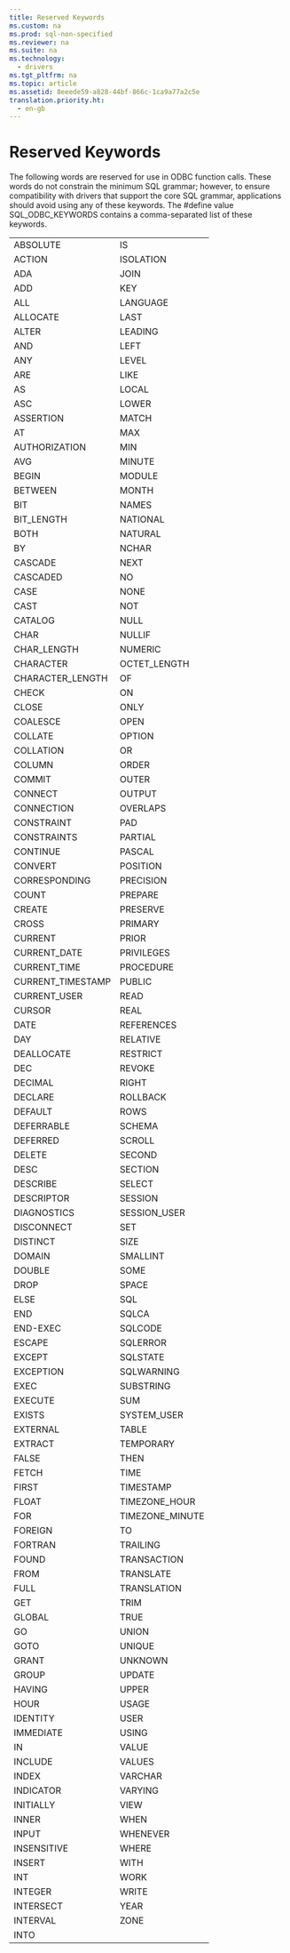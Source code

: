```yaml
---
title: Reserved Keywords
ms.custom: na
ms.prod: sql-non-specified
ms.reviewer: na
ms.suite: na
ms.technology: 
  - drivers
ms.tgt_pltfrm: na
ms.topic: article
ms.assetid: 8eeede59-a828-44bf-866c-1ca9a77a2c5e
translation.priority.ht: 
  - en-gb
---
```

# Reserved Keywords
<?xml version="1.0" encoding="utf-8"?>
<developerReferenceWithoutSyntaxDocument xmlns="http://ddue.schemas.microsoft.com/authoring/2003/5" xmlns:xlink="http://www.w3.org/1999/xlink" xmlns:xsi="http://www.w3.org/2001/XMLSchema-instance" xsi:schemaLocation="http://ddue.schemas.microsoft.com/authoring/2003/5 http://dduestorage.blob.core.windows.net/ddueschema/developer.xsd">
  <introduction>
    <para>The following words are reserved for use in ODBC function calls. These words do not constrain the minimum SQL grammar; however, to ensure compatibility with drivers that support the core SQL grammar, applications should avoid using any of these keywords. The #<legacyBold>define</legacyBold> value SQL_ODBC_KEYWORDS contains a comma-separated list of these keywords.</para>
  </introduction>
  <section>
    <content>
      <table xmlns:caps="http://schemas.microsoft.com/build/caps/2013/11">
        <tbody>
          <tr>
            <TD>
              <para>ABSOLUTE </para>
            </TD>
            <TD>
              <para>IS</para>
            </TD>
          </tr>
          <tr>
            <TD>
              <para>ACTION</para>
            </TD>
            <TD>
              <para>ISOLATION</para>
            </TD>
          </tr>
          <tr>
            <TD>
              <para>ADA </para>
            </TD>
            <TD>
              <para>JOIN</para>
            </TD>
          </tr>
          <tr>
            <TD>
              <para>ADD </para>
            </TD>
            <TD>
              <para>KEY</para>
            </TD>
          </tr>
          <tr>
            <TD>
              <para>ALL </para>
            </TD>
            <TD>
              <para>LANGUAGE</para>
            </TD>
          </tr>
          <tr>
            <TD>
              <para>ALLOCATE </para>
            </TD>
            <TD>
              <para>LAST</para>
            </TD>
          </tr>
          <tr>
            <TD>
              <para>ALTER </para>
            </TD>
            <TD>
              <para>LEADING</para>
            </TD>
          </tr>
          <tr>
            <TD>
              <para>AND </para>
            </TD>
            <TD>
              <para>LEFT</para>
            </TD>
          </tr>
          <tr>
            <TD>
              <para>ANY </para>
            </TD>
            <TD>
              <para>LEVEL</para>
            </TD>
          </tr>
          <tr>
            <TD>
              <para>ARE </para>
            </TD>
            <TD>
              <para>LIKE</para>
            </TD>
          </tr>
          <tr>
            <TD>
              <para>AS </para>
            </TD>
            <TD>
              <para>LOCAL</para>
            </TD>
          </tr>
          <tr>
            <TD>
              <para>ASC </para>
            </TD>
            <TD>
              <para>LOWER</para>
            </TD>
          </tr>
          <tr>
            <TD>
              <para>ASSERTION </para>
            </TD>
            <TD>
              <para>MATCH</para>
            </TD>
          </tr>
          <tr>
            <TD>
              <para>AT </para>
            </TD>
            <TD>
              <para>MAX</para>
            </TD>
          </tr>
          <tr>
            <TD>
              <para>AUTHORIZATION </para>
            </TD>
            <TD>
              <para>MIN</para>
            </TD>
          </tr>
          <tr>
            <TD>
              <para>AVG </para>
            </TD>
            <TD>
              <para>MINUTE</para>
            </TD>
          </tr>
          <tr>
            <TD>
              <para>BEGIN </para>
            </TD>
            <TD>
              <para>MODULE</para>
            </TD>
          </tr>
          <tr>
            <TD>
              <para>BETWEEN </para>
            </TD>
            <TD>
              <para>MONTH</para>
            </TD>
          </tr>
          <tr>
            <TD>
              <para>BIT </para>
            </TD>
            <TD>
              <para>NAMES</para>
            </TD>
          </tr>
          <tr>
            <TD>
              <para>BIT_LENGTH </para>
            </TD>
            <TD>
              <para>NATIONAL</para>
            </TD>
          </tr>
          <tr>
            <TD>
              <para>BOTH</para>
            </TD>
            <TD>
              <para>NATURAL</para>
            </TD>
          </tr>
          <tr>
            <TD>
              <para>BY </para>
            </TD>
            <TD>
              <para>NCHAR</para>
            </TD>
          </tr>
          <tr>
            <TD>
              <para>CASCADE </para>
            </TD>
            <TD>
              <para>NEXT</para>
            </TD>
          </tr>
          <tr>
            <TD>
              <para>CASCADED </para>
            </TD>
            <TD>
              <para>NO</para>
            </TD>
          </tr>
          <tr>
            <TD>
              <para>CASE </para>
            </TD>
            <TD>
              <para>NONE</para>
            </TD>
          </tr>
          <tr>
            <TD>
              <para>CAST </para>
            </TD>
            <TD>
              <para>NOT</para>
            </TD>
          </tr>
          <tr>
            <TD>
              <para>CATALOG </para>
            </TD>
            <TD>
              <para>NULL</para>
            </TD>
          </tr>
          <tr>
            <TD>
              <para>CHAR </para>
            </TD>
            <TD>
              <para>NULLIF</para>
            </TD>
          </tr>
          <tr>
            <TD>
              <para>CHAR_LENGTH </para>
            </TD>
            <TD>
              <para>NUMERIC</para>
            </TD>
          </tr>
          <tr>
            <TD>
              <para>CHARACTER </para>
            </TD>
            <TD>
              <para>OCTET_LENGTH</para>
            </TD>
          </tr>
          <tr>
            <TD>
              <para>CHARACTER_LENGTH </para>
            </TD>
            <TD>
              <para>OF</para>
            </TD>
          </tr>
          <tr>
            <TD>
              <para>CHECK </para>
            </TD>
            <TD>
              <para>ON</para>
            </TD>
          </tr>
          <tr>
            <TD>
              <para>CLOSE </para>
            </TD>
            <TD>
              <para>ONLY</para>
            </TD>
          </tr>
          <tr>
            <TD>
              <para>COALESCE </para>
            </TD>
            <TD>
              <para>OPEN</para>
            </TD>
          </tr>
          <tr>
            <TD>
              <para>COLLATE</para>
            </TD>
            <TD>
              <para>OPTION</para>
            </TD>
          </tr>
          <tr>
            <TD>
              <para>COLLATION </para>
            </TD>
            <TD>
              <para>OR</para>
            </TD>
          </tr>
          <tr>
            <TD>
              <para>COLUMN </para>
            </TD>
            <TD>
              <para>ORDER</para>
            </TD>
          </tr>
          <tr>
            <TD>
              <para>COMMIT </para>
            </TD>
            <TD>
              <para>OUTER</para>
            </TD>
          </tr>
          <tr>
            <TD>
              <para>CONNECT </para>
            </TD>
            <TD>
              <para>OUTPUT</para>
            </TD>
          </tr>
          <tr>
            <TD>
              <para>CONNECTION </para>
            </TD>
            <TD>
              <para>OVERLAPS</para>
            </TD>
          </tr>
          <tr>
            <TD>
              <para>CONSTRAINT </para>
            </TD>
            <TD>
              <para>PAD</para>
            </TD>
          </tr>
          <tr>
            <TD>
              <para>CONSTRAINTS </para>
            </TD>
            <TD>
              <para>PARTIAL</para>
            </TD>
          </tr>
          <tr>
            <TD>
              <para>CONTINUE </para>
            </TD>
            <TD>
              <para>PASCAL</para>
            </TD>
          </tr>
          <tr>
            <TD>
              <para>CONVERT </para>
            </TD>
            <TD>
              <para>POSITION</para>
            </TD>
          </tr>
          <tr>
            <TD>
              <para>CORRESPONDING </para>
            </TD>
            <TD>
              <para>PRECISION</para>
            </TD>
          </tr>
          <tr>
            <TD>
              <para>COUNT </para>
            </TD>
            <TD>
              <para>PREPARE</para>
            </TD>
          </tr>
          <tr>
            <TD>
              <para>CREATE </para>
            </TD>
            <TD>
              <para>PRESERVE</para>
            </TD>
          </tr>
          <tr>
            <TD>
              <para>CROSS </para>
            </TD>
            <TD>
              <para>PRIMARY</para>
            </TD>
          </tr>
          <tr>
            <TD>
              <para>CURRENT</para>
            </TD>
            <TD>
              <para>PRIOR</para>
            </TD>
          </tr>
          <tr>
            <TD>
              <para>CURRENT_DATE </para>
            </TD>
            <TD>
              <para>PRIVILEGES</para>
            </TD>
          </tr>
          <tr>
            <TD>
              <para>CURRENT_TIME </para>
            </TD>
            <TD>
              <para>PROCEDURE</para>
            </TD>
          </tr>
          <tr>
            <TD>
              <para>CURRENT_TIMESTAMP </para>
            </TD>
            <TD>
              <para>PUBLIC</para>
            </TD>
          </tr>
          <tr>
            <TD>
              <para>CURRENT_USER</para>
            </TD>
            <TD>
              <para>READ</para>
            </TD>
          </tr>
          <tr>
            <TD>
              <para>CURSOR</para>
            </TD>
            <TD>
              <para>REAL</para>
            </TD>
          </tr>
          <tr>
            <TD>
              <para>DATE</para>
            </TD>
            <TD>
              <para>REFERENCES</para>
            </TD>
          </tr>
          <tr>
            <TD>
              <para>DAY </para>
            </TD>
            <TD>
              <para>RELATIVE</para>
            </TD>
          </tr>
          <tr>
            <TD>
              <para>DEALLOCATE </para>
            </TD>
            <TD>
              <para>RESTRICT</para>
            </TD>
          </tr>
          <tr>
            <TD>
              <para>DEC </para>
            </TD>
            <TD>
              <para>REVOKE</para>
            </TD>
          </tr>
          <tr>
            <TD>
              <para>DECIMAL </para>
            </TD>
            <TD>
              <para>RIGHT</para>
            </TD>
          </tr>
          <tr>
            <TD>
              <para>DECLARE</para>
            </TD>
            <TD>
              <para>ROLLBACK</para>
            </TD>
          </tr>
          <tr>
            <TD>
              <para>DEFAULT</para>
            </TD>
            <TD>
              <para>ROWS</para>
            </TD>
          </tr>
          <tr>
            <TD>
              <para>DEFERRABLE</para>
            </TD>
            <TD>
              <para>SCHEMA</para>
            </TD>
          </tr>
          <tr>
            <TD>
              <para>DEFERRED </para>
            </TD>
            <TD>
              <para>SCROLL</para>
            </TD>
          </tr>
          <tr>
            <TD>
              <para>DELETE </para>
            </TD>
            <TD>
              <para>SECOND</para>
            </TD>
          </tr>
          <tr>
            <TD>
              <para>DESC </para>
            </TD>
            <TD>
              <para>SECTION</para>
            </TD>
          </tr>
          <tr>
            <TD>
              <para>DESCRIBE </para>
            </TD>
            <TD>
              <para>SELECT</para>
            </TD>
          </tr>
          <tr>
            <TD>
              <para>DESCRIPTOR </para>
            </TD>
            <TD>
              <para>SESSION</para>
            </TD>
          </tr>
          <tr>
            <TD>
              <para>DIAGNOSTICS</para>
            </TD>
            <TD>
              <para>SESSION_USER</para>
            </TD>
          </tr>
          <tr>
            <TD>
              <para>DISCONNECT </para>
            </TD>
            <TD>
              <para>SET</para>
            </TD>
          </tr>
          <tr>
            <TD>
              <para>DISTINCT </para>
            </TD>
            <TD>
              <para>SIZE</para>
            </TD>
          </tr>
          <tr>
            <TD>
              <para>DOMAIN</para>
            </TD>
            <TD>
              <para>SMALLINT</para>
            </TD>
          </tr>
          <tr>
            <TD>
              <para>DOUBLE</para>
            </TD>
            <TD>
              <para>SOME</para>
            </TD>
          </tr>
          <tr>
            <TD>
              <para>DROP </para>
            </TD>
            <TD>
              <para>SPACE</para>
            </TD>
          </tr>
          <tr>
            <TD>
              <para>ELSE </para>
            </TD>
            <TD>
              <para>SQL</para>
            </TD>
          </tr>
          <tr>
            <TD>
              <para>END</para>
            </TD>
            <TD>
              <para>SQLCA</para>
            </TD>
          </tr>
          <tr>
            <TD>
              <para>END-EXEC </para>
            </TD>
            <TD>
              <para>SQLCODE</para>
            </TD>
          </tr>
          <tr>
            <TD>
              <para>ESCAPE </para>
            </TD>
            <TD>
              <para>SQLERROR</para>
            </TD>
          </tr>
          <tr>
            <TD>
              <para>EXCEPT</para>
            </TD>
            <TD>
              <para>SQLSTATE</para>
            </TD>
          </tr>
          <tr>
            <TD>
              <para>EXCEPTION</para>
            </TD>
            <TD>
              <para>SQLWARNING</para>
            </TD>
          </tr>
          <tr>
            <TD>
              <para>EXEC</para>
            </TD>
            <TD>
              <para>SUBSTRING</para>
            </TD>
          </tr>
          <tr>
            <TD>
              <para>EXECUTE</para>
            </TD>
            <TD>
              <para>SUM</para>
            </TD>
          </tr>
          <tr>
            <TD>
              <para>EXISTS</para>
            </TD>
            <TD>
              <para>SYSTEM_USER</para>
            </TD>
          </tr>
          <tr>
            <TD>
              <para>EXTERNAL</para>
            </TD>
            <TD>
              <para>TABLE</para>
            </TD>
          </tr>
          <tr>
            <TD>
              <para>EXTRACT</para>
            </TD>
            <TD>
              <para>TEMPORARY</para>
            </TD>
          </tr>
          <tr>
            <TD>
              <para>FALSE</para>
            </TD>
            <TD>
              <para>THEN</para>
            </TD>
          </tr>
          <tr>
            <TD>
              <para>FETCH</para>
            </TD>
            <TD>
              <para>TIME</para>
            </TD>
          </tr>
          <tr>
            <TD>
              <para>FIRST</para>
            </TD>
            <TD>
              <para>TIMESTAMP</para>
            </TD>
          </tr>
          <tr>
            <TD>
              <para>FLOAT</para>
            </TD>
            <TD>
              <para>TIMEZONE_HOUR</para>
            </TD>
          </tr>
          <tr>
            <TD>
              <para>FOR</para>
            </TD>
            <TD>
              <para>TIMEZONE_MINUTE</para>
            </TD>
          </tr>
          <tr>
            <TD>
              <para>FOREIGN</para>
            </TD>
            <TD>
              <para>TO</para>
            </TD>
          </tr>
          <tr>
            <TD>
              <para>FORTRAN</para>
            </TD>
            <TD>
              <para>TRAILING</para>
            </TD>
          </tr>
          <tr>
            <TD>
              <para>FOUND</para>
            </TD>
            <TD>
              <para>TRANSACTION</para>
            </TD>
          </tr>
          <tr>
            <TD>
              <para>FROM</para>
            </TD>
            <TD>
              <para>TRANSLATE</para>
            </TD>
          </tr>
          <tr>
            <TD>
              <para>FULL</para>
            </TD>
            <TD>
              <para>TRANSLATION</para>
            </TD>
          </tr>
          <tr>
            <TD>
              <para>GET</para>
            </TD>
            <TD>
              <para>TRIM</para>
            </TD>
          </tr>
          <tr>
            <TD>
              <para>GLOBAL</para>
            </TD>
            <TD>
              <para>TRUE</para>
            </TD>
          </tr>
          <tr>
            <TD>
              <para>GO</para>
            </TD>
            <TD>
              <para>UNION</para>
            </TD>
          </tr>
          <tr>
            <TD>
              <para>GOTO</para>
            </TD>
            <TD>
              <para>UNIQUE</para>
            </TD>
          </tr>
          <tr>
            <TD>
              <para>GRANT</para>
            </TD>
            <TD>
              <para>UNKNOWN</para>
            </TD>
          </tr>
          <tr>
            <TD>
              <para>GROUP</para>
            </TD>
            <TD>
              <para>UPDATE</para>
            </TD>
          </tr>
          <tr>
            <TD>
              <para>HAVING</para>
            </TD>
            <TD>
              <para>UPPER</para>
            </TD>
          </tr>
          <tr>
            <TD>
              <para>HOUR</para>
            </TD>
            <TD>
              <para>USAGE</para>
            </TD>
          </tr>
          <tr>
            <TD>
              <para>IDENTITY</para>
            </TD>
            <TD>
              <para>USER</para>
            </TD>
          </tr>
          <tr>
            <TD>
              <para>IMMEDIATE</para>
            </TD>
            <TD>
              <para>USING</para>
            </TD>
          </tr>
          <tr>
            <TD>
              <para>IN</para>
            </TD>
            <TD>
              <para>VALUE</para>
            </TD>
          </tr>
          <tr>
            <TD>
              <para>INCLUDE</para>
            </TD>
            <TD>
              <para>VALUES</para>
            </TD>
          </tr>
          <tr>
            <TD>
              <para>INDEX</para>
            </TD>
            <TD>
              <para>VARCHAR</para>
            </TD>
          </tr>
          <tr>
            <TD>
              <para>INDICATOR</para>
            </TD>
            <TD>
              <para>VARYING</para>
            </TD>
          </tr>
          <tr>
            <TD>
              <para>INITIALLY</para>
            </TD>
            <TD>
              <para>VIEW</para>
            </TD>
          </tr>
          <tr>
            <TD>
              <para>INNER</para>
            </TD>
            <TD>
              <para>WHEN</para>
            </TD>
          </tr>
          <tr>
            <TD>
              <para>INPUT</para>
            </TD>
            <TD>
              <para>WHENEVER</para>
            </TD>
          </tr>
          <tr>
            <TD>
              <para>INSENSITIVE</para>
            </TD>
            <TD>
              <para>WHERE</para>
            </TD>
          </tr>
          <tr>
            <TD>
              <para>INSERT</para>
            </TD>
            <TD>
              <para>WITH</para>
            </TD>
          </tr>
          <tr>
            <TD>
              <para>INT</para>
            </TD>
            <TD>
              <para>WORK</para>
            </TD>
          </tr>
          <tr>
            <TD>
              <para>INTEGER</para>
            </TD>
            <TD>
              <para>WRITE</para>
            </TD>
          </tr>
          <tr>
            <TD>
              <para>INTERSECT</para>
            </TD>
            <TD>
              <para>YEAR</para>
            </TD>
          </tr>
          <tr>
            <TD>
              <para>INTERVAL</para>
            </TD>
            <TD>
              <para>ZONE</para>
            </TD>
          </tr>
          <tr>
            <TD>
              <para>INTO</para>
            </TD>
            <TD>
              <para> </para>
            </TD>
          </tr>
        </tbody>
      </table>
    </content>
  </section>
  <relatedTopics />
</developerReferenceWithoutSyntaxDocument>